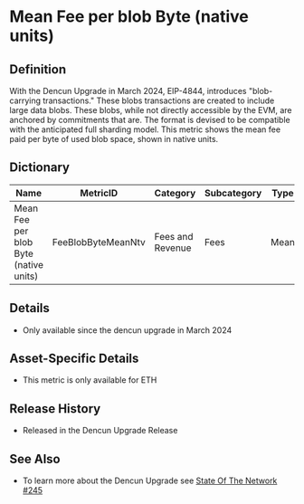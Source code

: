 # Mean Fee per blob Byte (native units)

## Definition

With the Dencun Upgrade in March 2024, EIP-4844, introduces "blob-carrying transactions." These blobs transactions are created to include large data blobs. These blobs, while not directly accessible by the EVM, are anchored by commitments that are. The format is devised to be compatible with the anticipated full sharding model.  This metric shows the mean fee paid per byte of used blob space, shown in native units.

## Dictionary

| Name                                  | MetricID           | Category         | Subcategory | Type | Unit         | Interval               |
| ------------------------------------- | ------------------ | ---------------- | ----------- | ---- | ------------ | ---------------------- |
| Mean Fee per blob Byte (native units) | FeeBlobByteMeanNtv | Fees and Revenue | Fees        | Mean | Native Units | 1 day, 1 block, 1 hour |

## Details

* Only available since the dencun upgrade in March 2024

## Asset-Specific Details

* This metric is only available for ETH

## Release History

* Released in the Dencun Upgrade Release

## See Also

* To learn more about the Dencun Upgrade see [State Of The Network #245](https://coinmetrics.substack.com/p/state-of-the-network-issue-245)

